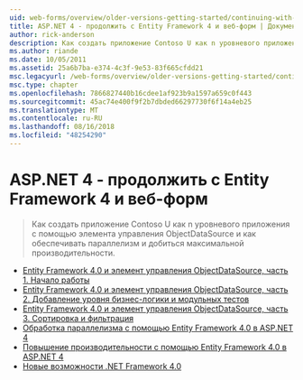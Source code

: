```yaml
---
uid: web-forms/overview/older-versions-getting-started/continuing-with-ef/index
title: ASP.NET 4 - продолжить с Entity Framework 4 и веб-форм | Документация Майкрософт
author: rick-anderson
description: Как создать приложение Contoso U как n уровневого приложения с помощью элемента управления ObjectDataSource и как обеспечивать параллелизм и добиться максимальной производительности.
ms.author: riande
ms.date: 10/05/2011
ms.assetid: 25a6b7ba-e374-4c3f-9e53-83f665cfdd21
msc.legacyurl: /web-forms/overview/older-versions-getting-started/continuing-with-ef
msc.type: chapter
ms.openlocfilehash: 7866827440b16cdee1af923b9a1597a659c0f443
ms.sourcegitcommit: 45ac74e400f9f2b7dbded66297730f6f14a4eb25
ms.translationtype: MT
ms.contentlocale: ru-RU
ms.lasthandoff: 08/16/2018
ms.locfileid: "48254290"
---
```

<a name="aspnet-4---continuing-with-entity-framework-4-and-web-forms"></a>ASP.NET 4 - продолжить с Entity Framework 4 и веб-форм
====================
> Как создать приложение Contoso U как n уровневого приложения с помощью элемента управления ObjectDataSource и как обеспечивать параллелизм и добиться максимальной производительности.


- [Entity Framework 4.0 и элемент управления ObjectDataSource, часть 1. Начало работы](using-the-entity-framework-and-the-objectdatasource-control-part-1-getting-started.md)
- [Entity Framework 4.0 и элемент управления ObjectDataSource, часть 2. Добавление уровня бизнес-логики и модульных тестов](using-the-entity-framework-and-the-objectdatasource-control-part-2-adding-a-business-logic-layer-and-unit-tests.md)
- [Entity Framework 4.0 и элемент управления ObjectDataSource, часть 3. Сортировка и фильтрация](using-the-entity-framework-and-the-objectdatasource-control-part-3-sorting-and-filtering.md)
- [Обработка параллелизма с помощью Entity Framework 4.0 в ASP.NET 4](handling-concurrency-with-the-entity-framework-in-an-asp-net-web-application.md)
- [Повышение производительности с помощью Entity Framework 4.0 в ASP.NET 4](maximizing-performance-with-the-entity-framework-in-an-asp-net-web-application.md)
- [Новые возможности .NET Framework 4.0](what-s-new-in-the-entity-framework-4.md)
